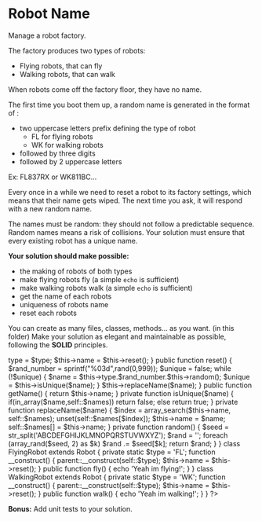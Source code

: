 # Robot Name

Manage a robot factory.

The factory produces two types of robots: 
  - Flying robots, that can fly
  - Walking robots, that can walk

When robots come off the factory floor, they have no name.

The first time you boot them up, a random name is generated in the format of :
  - two uppercase letters prefix defining the type of robot
    - FL for flying robots
    - WK for walking robots
  - followed by three digits
  - followed by 2 uppercase letters

Ex: FL837RX or WK811BC...

Every once in a while we need to reset a robot to its factory settings,
which means that their name gets wiped. The next time you ask, it will
respond with a new random name.

The names must be random: they should not follow a predictable sequence.
Random names means a risk of collisions. Your solution must ensure that
every existing robot has a unique name.

**Your solution should make possible:**
 - the making of robots of both types
 - make flying robots fly (a simple `echo` is sufficient)
 - make walking robots walk (a simple `echo` is sufficient)
 - get the name of each robots
 - uniqueness of robots name
 - reset each robots
 
You can create as many files, classes, methods... as you want. (in this folder)
Make your solution as elegant and maintainable as possible, following the **SOLID** principles.
<?php
class Robot
{
	private $type;
	private $name;
	private static $names = [];
	
	function __construct($type) 
	{
	    $this->type = $type;
		$this->name = $this->reset();
	}
	public function reset()
	{
		$rand_number = sprintf("%03d",rand(0,999));
		$unique = false;
		while (!$unique) {
			$name = $this->type.$rand_number.$this->random();
			$unique = $this->isUnique($name);
		}
		$this->replaceName($name);
		
	}
	public function getName()		
	{
		return $this->name;
	}
	private function isUnique($name)
	{
		if(in_array($name,self::$names))
			return false;
		else 
			return true;
	}
	private function replaceName($name)
	{
		$index = array_search($this->name, self::$names);
		unset(self::$names[$index]);
		$this->name = $name;
		self::$names[] = $this->name;
	}
	private function random()
	{
		$seed = str_split('ABCDEFGHIJKLMNOPQRSTUVWXYZ');
		$rand = '';
		foreach (array_rand($seed, 2) as $k) $rand .= $seed[$k];
		return $rand;
	}
}
class FlyingRobot extends Robot
{
	private static $type = 'FL';
	
	function __construct() 
	{
	    parent::__construct(self::$type);
		$this->name = $this->reset();
	}
	public function fly()
	{
		echo 'Yeah im flying!';
	}
}
class WalkingRobot extends Robot
{
	private static $type = 'WK';
	
	function __construct() 
	{
	    parent::__construct(self::$type);
        $this->name = $this->reset();
    }
	public function walk()
	{
		echo 'Yeah im walking!';
	}
}
?>

**Bonus:** Add unit tests to your solution.
